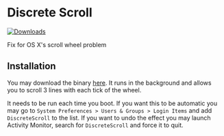 # Discrete Scroll

[![Downloads](https://img.shields.io/github/downloads/emreyolcu/discrete-scroll/total.svg)](https://github.com/pilotchute/DiscreteScroll/releases)

Fix for OS X's scroll wheel problem

## Installation

You may download the binary
[here](https://github.com/emreyolcu/discrete-scroll/releases/download/v0.1.1/DiscreteScroll.zip). It
runs in the background and allows you to scroll 3 lines with each tick of the
wheel.

It needs to be run each time you boot. If you want this to be automatic you
may go to `System Preferences > Users & Groups > Login Items` and add
`DiscreteScroll` to the list. If you want to undo the effect you may launch
Activity Monitor, search for `DiscreteScroll` and force it to quit.
